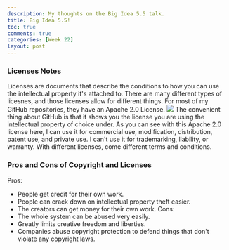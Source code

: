 ```yaml
---
description: My thoughts on the Big Idea 5.5 talk.
title: Big Idea 5.5!
toc: true
comments: true
categories: [Week 22]
layout: post  
---
```

### Licenses Notes
Licenses are documents that describe the conditions to how you can use the intellectual property it's attached to. There are many different types of licesnes, and those licenses allow for different things. For most of my GitHub repositories, they have an Apache 2.0 License. 
![]({{site.baseurl}}/images/licenseimg.png)
The convenient thing about GitHub is that it shows you the license you are using the intellectual property of choice under. As you can see with this Apache 2.0 license here, I can use it for commercial use, modification, distribution, patent use, and private use. I can't use it for trademarking, liability, or warranty. With different licenses, come different terms and conditions.

### Pros and Cons of Copyright and Licenses
Pros:
- People get credit for their own work.
- People can crack down on intellectual property theft easier.
- The creators can get money for their own work.
Cons:
- The whole system can be abused very easily.
- Greatly limits creative freedom and liberties.
- Companies abuse copyright protection to defend things that don't violate any copyright laws.

